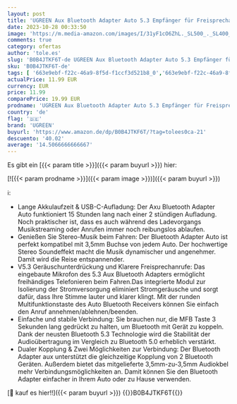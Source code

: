 ```yaml
---
layout: post
title: 'UGREEN Aux Bluetooth Adapter Auto 5.3 Empfänger für Freisprechanruf  Stereo Musik  Dualer Kopplung mit 15 Stunden Spielzeit Klinke für Autoradio/Stereoanlage/Headset'
date: 2023-10-28 00:33:50
image: 'https://m.media-amazon.com/images/I/31yF1cO6ZhL._SL500_._SL400_.jpg'
comments: true
category: ofertas
author: 'tole.es'
slug: 'B0B4JTKF6T-de UGREEN Aux Bluetooth Adapter Auto 5.3 Empfänger für...'
sku: 'B0B4JTKF6T-de'
tags: [ '663e9ebf-f22c-46a9-8f5d-f1ccf3d521b8_0','663e9ebf-f22c-46a9-8f5d-f1ccf3d521b8_9901','Arborist Merchandising Root','Auto- & Fahrzeug-Elektronik Zubehör','Auto- & Fahrzeugelektronik','Elektronik & Foto','Elektronik & Foto: Produkte mit Umwelt-Label','Fahrzeug Audio & Video Zubehör','Fahrzeug Bluetooth Ausrüstung','Self Service','Special Features Stores','ugreen','🇩🇪', ]
actualPrice: 11.99 EUR
currency: EUR
price: 11.99
comparePrice: 19.99 EUR
prodname: 'UGREEN Aux Bluetooth Adapter Auto 5.3 Empfänger für Freisprechanruf  Stereo Musik  Dualer Kopplung mit 15 Stunden Spielzeit Klinke für Autoradio/Stereoanlage/Headset'
country: 'de'
flag: '🇩🇪'
brand: 'UGREEN'
buyurl: 'https://www.amazon.de/dp/B0B4JTKF6T/?tag=tolees0ca-21'
descuento: '40.02'
average: '14.5066666666667'
---
```


Es gibt ein [{{< param title >}}]({{< param buyurl >}}) hier:

[![{{< param prodname >}}]({{< param image >}})]({{< param buyurl >}})

ℹ️:

- Lange Akkulaufzeit & USB-C-Aufladung: Der Axu Bluetooth Adapter Auto funktioniert 15 Stunden lang nach einer 2 stündigen Aufladung. Noch praktischer ist, dass es auch während des Ladevorgangs Musikstreaming oder Anrufen immer noch reibungslos ablaufen.
- Genießen Sie Stereo-Musik beim Fahren: Der Bluetooth Adapter Auto ist perfekt kompatibel mit 3,5mm Buchse von jedem Auto. Der hochwertige Stereo Soundeffekt macht die Musik dynamischer und angenehmer. Damit wird die Reise entspannender.
- V5.3 Geräuschunterdrückung und Klarere Freisprechanrufe: Das eingebaute Mikrofon des 5.3 Aux Bluetooth Adapters ermöglicht freihändiges Telefonieren beim Fahren.Das integrierte Modul zur Isolierung der Stromversorgung eliminiert Stromgeräusche und sorgt dafür, dass Ihre Stimme lauter und klarer klingt. Mit der runden Multifunktionstaste des Auto Bluetooth Receivers können Sie einfach den Anruf annehmen/ablehnen/beenden.
- Einfache und stabile Verbindung: Sie brauchen nur, die MFB Taste 3 Sekunden lang gedrückt zu halten, um Bluetooth mit Gerät zu koppeln. Dank der neusten Bluetooth 5.3 Technologie wird die Stabilität der Audioübertragung im Vergleich zu Bluetooth 5.0 erheblich verstärkt.
- Dualer Kopplung & Zwei Möglichkeiten zur Verbindung: Der Bluetooth Adapter aux unterstützt die gleichzeitige Kopplung von 2 Bluetooth Geräten. Außerdem bietet das mitgelieferte 3,5mm-zu-3,5mm Audiokbel mehr Verbindungsmöglichkeiten an. Damit können Sie den Bluetooth Adapter einfacher in Ihrem Auto oder zu Hause verwenden.

[🛒 kauf es hier!!]({{< param buyurl >}})
{{<world>}}B0B4JTKF6T{{</world>}}
